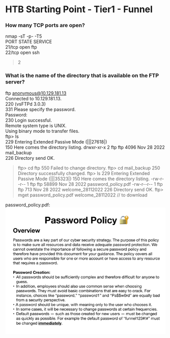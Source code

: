 # HTB Starting Point - Tier1 - Funnel 
### How many TCP ports are open?
  nmap -sT -p- -T5 <target-ip>  
  PORT   STATE SERVICE  
  21/tcp open  ftp  
  22/tcp open  ssh  
> 2

### What is the name of the directory that is available on the FTP server?
  ftp anonymous@10.129.181.13  
  Connected to 10.129.181.13.  
  220 (vsFTPd 3.0.3)  
  331 Please specify the password.  
  Password:   
  230 Login successful.  
  Remote system type is UNIX.  
  Using binary mode to transfer files.  
  ftp> ls  
  229 Entering Extended Passive Mode (|||27618|)  
  150 Here comes the directory listing.
  drwxr-xr-x    2 ftp      ftp          4096 Nov 28  2022 mail_backup  
  226 Directory send OK.  
> ftp> cd ftp
  550 Failed to change directory.
> ftp> cd mail_backup
  250 Directory successfully changed.
> ftp> ls
  229 Entering Extended Passive Mode (|||35323|)
  150 Here comes the directory listing.
  -rw-r--r--    1 ftp      ftp         58899 Nov 28  2022 password_policy.pdf
  -rw-r--r--    1 ftp      ftp           713 Nov 28  2022 welcome_28112022
  226 Directory send OK.
ftp> mget password_policy.pdf welcome_28112022 // to download

password_policy.pdf:
![screenshot](./img/password_policy.png)


